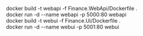 docker build -t webapi -f Finance.WebApi/Dockerfile . <br />
docker run -d --name webapi -p 5000:80 webapi <br />
docker build -t webui -f Finance.Ui/Dockerfile . <br />
docker run -d --name webui -p 5001:80 webui <br />

